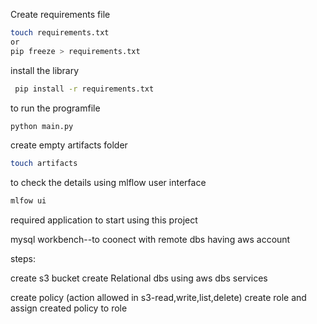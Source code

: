 Create requirements file
```bash
touch requirements.txt
or 
pip freeze > requirements.txt
```

install the library
```bash 
 pip install -r requirements.txt
```

to run the programfile
```bash
python main.py
```

create empty artifacts folder
```bash
touch artifacts
```

to check the details using mlflow user interface
```bash
mlfow ui
```

required application to start using this project

mysql workbench--to coonect with remote dbs
having aws account

steps:

create s3 bucket
create Relational dbs using aws dbs services

create policy (action allowed in s3-read,write,list,delete)
create role and assign created policy to role



